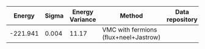 |       Energy          |  Sigma          | Energy Variance  |  Method                                                          | Data repository                     |
| ----------------------| ----------------| -----------------|------------------------------------------------------------------|------------------------------------ |
|     -221.941           |   0.004         |    11.17        |  VMC with fermions (flux+neel+Jastrow)                                   |                                     |
